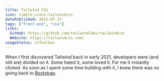 ```yaml
---
title: Tailwind CSS
icon: simple-icons:tailwindcss
datePublished: 2025-07-17
tags: ["front-end", "css"]
links:
  GitHub: https://github.com/tailwindlabs/tailwindcss
  Website: https://tailwindcss.com/
usageStatus: inToolbox
---
```


When I first discovered Tailwind back in early 2021, developers were (and still
are) divided on it. Some hated it, some loved it. For me it instantly clicked.
As soon as I spent some time building with it, I knew there was no going back to
[Bootstrap](/tools/bootstrap/).
